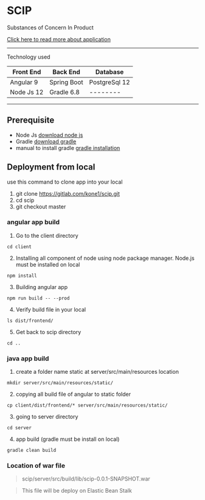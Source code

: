 # SCIP
Substances of Concern In Product

[Click here to read more about application](https://confluence.kone.cbyte.fi/display/PDMdevelopment/Installation "SCIP")

---
Technology used

| Front End | Back End | Database |
| --------- |  ---------| ------- |
| Angular 9 | Spring Boot| PostgreSql 12|
| Node Js 12| Gradle 6.8 | -------- |

---

## Prerequisite
- Node Js [download node js](https://nodejs.org/en/download/ "Node Js")
- Gradle [download gradle](https://downloads.gradle-dn.com/distributions/gradle-6.8.3-all.zip, "Download Gradle")
- manual to install gradle [gradle installation](https://gradle.org/install/, "Gradle Install")


## Deployment from local
use this command to clone app into your local
1. git clone https://gitlab.com/kone1/scip.git
2. cd scip
3. git checkout master 
### angular app build
1. Go to the client directory
```
cd client
```
2. Installing all component of node using node package manager. Node.js must be installed on local
```
npm install
```
3. Building angular app
```
npm run build -- --prod 
```
4. Verify build file in your local
```
ls dist/frontend/
```
5. Get back to scip directory
```
cd ..  
```

### java app build
1. create a folder name static at server/src/main/resources location
```
mkdir server/src/main/resources/static/
```
2. copying all build file of angular to static folder
```
cp client/dist/frontend/* server/src/main/resources/static/
```
3. going to server directory
```
cd server     
```
4. app build (gradle must be install on local)
```
gradle clean build
```

### Location of war file
> scip/server/src/build/lib/scip-0.0.1-SNAPSHOT.war

> This file will be deploy on Elastic Bean Stalk
